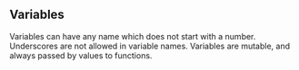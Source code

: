 ## Variables

Variables can have any name which does not start with a number. Underscores are not allowed in variable names.
Variables are mutable, and always passed by values to functions.
